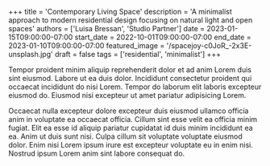 +++
title = 'Contemporary Living Space'
description = 'A minimalist approach to modern residential design focusing on natural light and open spaces'
authors = ['Luisa Bressan', 'Studio Partner']
date = 2023-01-15T09:00:00-07:00
start_date = 2022-10-01T09:00:00-07:00
end_date = 2023-01-10T09:00:00-07:00
featured_image = '/spacejoy-c0JoR_-2x3E-unsplash.jpg'
draft = false
tags = ['residential', 'minimalist']
+++

Tempor proident minim aliquip reprehenderit dolor et ad anim Lorem duis sint eiusmod. Labore ut ea duis dolor. Incididunt consectetur proident qui occaecat incididunt do nisi Lorem. Tempor do laborum elit laboris excepteur eiusmod do. Eiusmod nisi excepteur ut amet pariatur adipisicing Lorem.

Occaecat nulla excepteur dolore excepteur duis eiusmod ullamco officia anim in voluptate ea occaecat officia. Cillum sint esse velit ea officia minim fugiat. Elit ea esse id aliquip pariatur cupidatat id duis minim incididunt ea ea. Anim ut duis sunt nisi. Culpa cillum sit voluptate voluptate eiusmod dolor. Enim nisi Lorem ipsum irure est excepteur voluptate eu in enim nisi. Nostrud ipsum Lorem anim sint labore consequat do.
